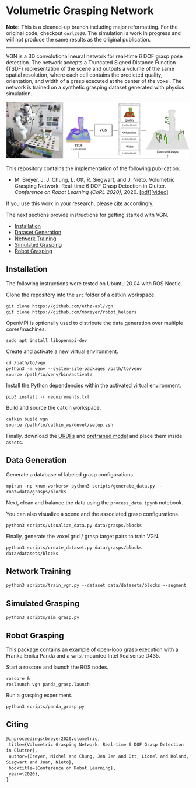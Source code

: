 # Volumetric Grasping Network

**Note:** This is a cleaned-up branch including major reformatting. For the original code, checkout `corl2020`. The simulation is work in progress and will not produce the same results as the original publication.

---

VGN is a 3D convolutional neural network for real-time 6 DOF grasp pose detection. The network accepts a Truncated Signed Distance Function (TSDF) representation of the scene and outputs a volume of the same spatial resolution, where each cell contains the predicted quality, orientation, and width of a grasp executed at the center of the voxel. The network is trained on a synthetic grasping dataset generated with physics simulation.

![overview](assets/overview.png)

This repository contains the implementation of the following publication:

* M. Breyer, J. J. Chung, L. Ott, R. Siegwart, and J. Nieto. Volumetric Grasping Network: Real-time 6 DOF Grasp Detection in Clutter. _Conference on Robot Learning (CoRL 2020)_, 2020. [[pdf](http://arxiv.org/abs/2101.01132)][[video](https://youtu.be/FXjvFDcV6E0)]

If you use this work in your research, please [cite](#citing) accordingly.

The next sections provide instructions for getting started with VGN.

* [Installation](#installation)
* [Dataset Generation](#data-generation)
* [Network Training](#network-training)
* [Simulated Grasping](#simulated-grasping)
* [Robot Grasping](#robot-grasping)

## Installation

The following instructions were tested on Ubuntu 20.04 with ROS Noetic.

Clone the repository into the `src` folder of a catkin workspace.

```
git clone https://github.com/ethz-asl/vgn
git clone https://github.com/mbreyer/robot_helpers
```

OpenMPI is optionally used to distribute the data generation over multiple cores/machines.

```
sudo apt install libopenmpi-dev
```

Create and activate a new virtual environment.

```
cd /path/to/vgn
python3 -m venv --system-site-packages /path/to/venv
source /path/to/venv/bin/activate
```

Install the Python dependencies within the activated virtual environment.

```
pip3 install -r requirements.txt
```

Build and source the catkin workspace.

```
catkin build vgn
source /path/to/catkin_ws/devel/setup.zsh
```

Finally, download the [URDFs](https://drive.google.com/file/d/1J_ImKqDoKEXs7ng4Yjolwyu5VnGugjoZ/view) and [pretrained model](https://drive.google.com/file/d/1J3cPjyVQ59LpcLZZrA7EfeV3xTmITchr/view) and place them inside `assets`.

## Data Generation

Generate a database of labeled grasp configurations.

```
mpirun -np <num-workers> python3 scripts/generate_data.py --root=data/grasps/blocks
```

Next, clean and balance the data using the `process_data.ipynb` notebook.

You can also visualize a scene and the associated grasp configurations.

```
python3 scripts/visualize_data.py data/grasps/blocks
```

Finally, generate the voxel grid / grasp target pairs to train VGN.

```
python3 scripts/create_dataset.py data/grasps/blocks data/datasets/blocks
```

## Network Training

```
python3 scripts/train_vgn.py --dataset data/datasets/blocks --augment
```

## Simulated Grasping

```
python3 scripts/sim_grasp.py
```

## Robot Grasping

This package contains an example of open-loop grasp execution with a Franka Emika Panda and a wrist-mounted Intel Realsense D435.

Start a roscore and launch the ROS nodes.

```
roscore &
roslaunch vgn panda_grasp.launch
```

Run a grasping experiment.

```
python3 scripts/panda_grasp.py
```

## Citing

```
@inproceedings{breyer2020volumetric,
 title={Volumetric Grasping Network: Real-time 6 DOF Grasp Detection in Clutter},
 author={Breyer, Michel and Chung, Jen Jen and Ott, Lionel and Roland, Siegwart and Juan, Nieto},
 booktitle={Conference on Robot Learning},
 year={2020},
}
```

